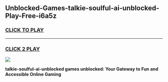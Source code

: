 
## Unblocked-Games-talkie-soulful-ai-unblocked-Play-Free-i6a5z
<h3>
<a href="https://premium76.site?title=talkie-soulful-ai-unblocked&ref=09A">CLICK TO PLAY</a></h3>
<hr>

<h3>
<a href="https://premium76.site?title=talkie-soulful-ai-unblocked&ref=09A">CLICK 2 PLAY</a>
  
</h3>

<a href="https://premium76.site?title=talkie-soulful-ai-unblocked&ref=09A"><img src="https://clearcache.store/games.png"></a>


**talkie-soulful-ai-unblocked games unblocked: Your Gateway to Fun and Accessible Online Gaming**
